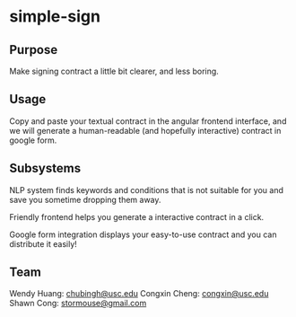 # simple-sign

## Purpose
Make signing contract a little bit clearer, and less boring.


## Usage
Copy and paste your textual contract in the angular frontend interface, and we will generate a human-readable (and hopefully interactive) contract in google form.


## Subsystems

NLP system finds keywords and conditions that is not suitable for you and save you sometime dropping them away.

Friendly frontend helps you generate a interactive contract in a click.

Google form integration displays your easy-to-use contract and you can distribute it easily!


## Team

Wendy Huang:    chubingh@usc.edu
Congxin Cheng:  congxin@usc.edu
Shawn Cong:     stormouse@gmail.com
